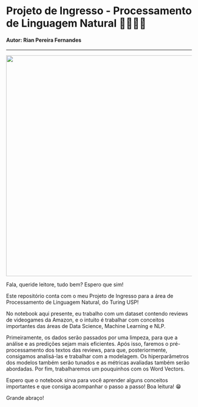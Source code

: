 # Projeto de Ingresso - Processamento de Linguagem Natural 👨🏻‍💻📖
#### Autor: Rian Pereira Fernandes
---
<div align = "center">
<img src = "https://c.tenor.com/ttpCh1Y8_LcAAAAC/drag-queens.gif" width = "600px" />
<div align = "left"> 
 
Fala, queride leitore, tudo bem? Espero que sim!
 
Este repositório conta com o meu Projeto de Ingresso para a área de Processamento de Linguagem Natural, do Turing USP!
 
No notebook aqui presente, eu trabalho com um dataset contendo reviews de videogames da Amazon, e o intuito é trabalhar com conceitos importantes das áreas de Data Science, Machine Learning e NLP. 
 
Primeiramente, os dados serão passados por uma limpeza, para que a análise e as predições sejam mais eficientes. Após isso, faremos o pré-processamento dos textos das reviews, para que, posteriormente, consigamos analisá-las e trabalhar com a modelagem. Os hiperparâmetros dos modelos também serão tunados e as métricas avaliadas também serão abordadas. Por fim, trabalharemos um pouquinhos com os Word Vectors.
 
Espero que o notebook sirva para você aprender alguns conceitos importantes e que consiga acompanhar o passo a passo! Boa leitura! 😁
 
Grande abraço!
